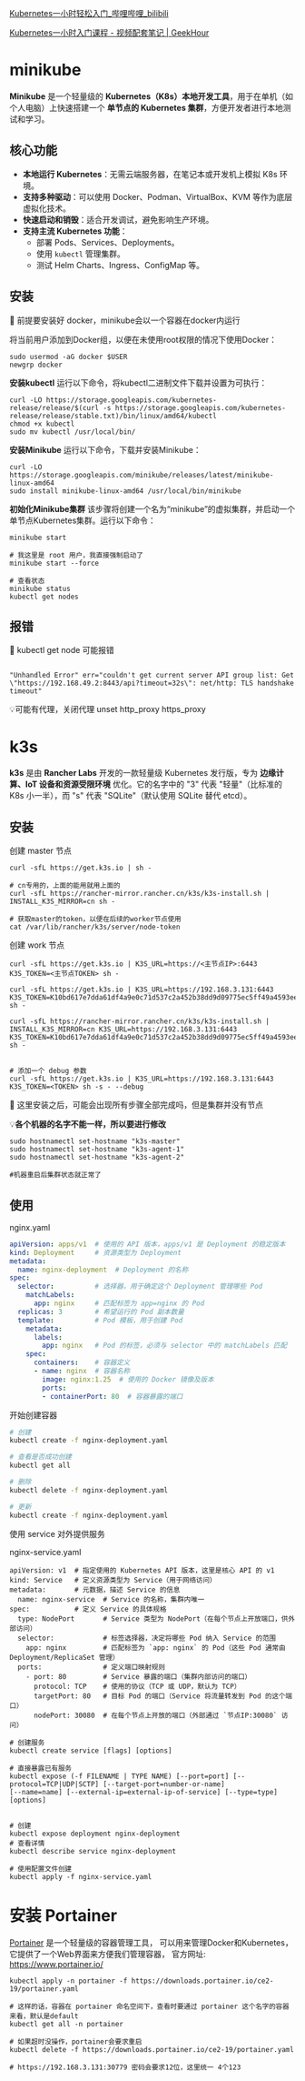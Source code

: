 [Kubernetes一小时轻松入门_哔哩哔哩_bilibili](https://www.bilibili.com/video/BV1Se411r7vY/?spm_id_from=333.337.search-card.all.click&vd_source=8d7ce9dd45b35258ee11a3c3ce982ea9)

[Kubernetes一小时入门课程 - 视频配套笔记 | GeekHour](https://geekhour.net/2023/12/23/kubernetes/)



# minikube

**Minikube** 是一个轻量级的 **Kubernetes（K8s）本地开发工具**，用于在单机（如个人电脑）上快速搭建一个 **单节点的 Kubernetes 集群**，方便开发者进行本地测试和学习。

## **核心功能**

- **本地运行 Kubernetes**：无需云端服务器，在笔记本或开发机上模拟 K8s 环境。
- **支持多种驱动**：可以使用 Docker、Podman、VirtualBox、KVM 等作为底层虚拟化技术。
- **快速启动和销毁**：适合开发调试，避免影响生产环境。
- **支持主流 Kubernetes 功能**：
  - 部署 Pods、Services、Deployments。
  - 使用 `kubectl` 管理集群。
  - 测试 Helm Charts、Ingress、ConfigMap 等。



## 安装

🚨 前提要安装好 docker，minikube会以一个容器在docker内运行



将当前用户添加到Docker组，以便在未使用root权限的情况下使用Docker：

```
sudo usermod -aG docker $USER
newgrp docker
```



**安装kubectl**
运行以下命令，将kubectl二进制文件下载并设置为可执行：

```
curl -LO https://storage.googleapis.com/kubernetes-release/release/$(curl -s https://storage.googleapis.com/kubernetes-release/release/stable.txt)/bin/linux/amd64/kubectl
chmod +x kubectl
sudo mv kubectl /usr/local/bin/
```



**安装Minikube**
运行以下命令，下载并安装Minikube：

```
curl -LO https://storage.googleapis.com/minikube/releases/latest/minikube-linux-amd64
sudo install minikube-linux-amd64 /usr/local/bin/minikube
```



**初始化Minikube集群**
该步骤将创建一个名为“minikube”的虚拟集群，并启动一个单节点Kubernetes集群。运行以下命令：

```
minikube start

# 我这里是 root 用户，我直接强制启动了
minikube start --force

# 查看状态
minikube status
kubectl get nodes
```

## 报错

🚨 kubectl get node 可能报错 

```

"Unhandled Error" err="couldn't get current server API group list: Get \"https://192.168.49.2:8443/api?timeout=32s\": net/http: TLS handshake timeout"
```

💡可能有代理，关闭代理 unset http_proxy https_proxy





# k3s

**k3s** 是由 **Rancher Labs** 开发的一款轻量级 Kubernetes 发行版，专为 **边缘计算、IoT 设备和资源受限环境** 优化。它的名字中的 "3" 代表 "轻量"（比标准的 K8s 小一半），而 "s" 代表 "SQLite"（默认使用 SQLite 替代 etcd）。



## 安装



创建 master 节点

```
curl -sfL https://get.k3s.io | sh -

# cn专用的，上面的能用就用上面的
curl -sfL https://rancher-mirror.rancher.cn/k3s/k3s-install.sh | INSTALL_K3S_MIRROR=cn sh -

# 获取master的token，以便在后续的worker节点使用
cat /var/lib/rancher/k3s/server/node-token

```



创建 work 节点

```
curl -sfL https://get.k3s.io | K3S_URL=https://<主节点IP>:6443 K3S_TOKEN=<主节点TOKEN> sh -

curl -sfL https://get.k3s.io | K3S_URL=https://192.168.3.131:6443 K3S_TOKEN=K10bd617e7dda61df4a9e0c71d537c2a452b38dd9d09775ec5ff49a4593ee77f79f::server:9ecfe91cbf40a7e67f6ed0d71ec81b54 sh -

curl -sfL https://rancher-mirror.rancher.cn/k3s/k3s-install.sh | INSTALL_K3S_MIRROR=cn K3S_URL=https://192.168.3.131:6443 K3S_TOKEN=K10bd617e7dda61df4a9e0c71d537c2a452b38dd9d09775ec5ff49a4593ee77f79f::server:9ecfe91cbf40a7e67f6ed0d71ec81b54 sh -


# 添加一个 debug 参数
curl -sfL https://get.k3s.io | K3S_URL=https://192.168.3.131:6443 K3S_TOKEN=<TOKEN> sh -s - --debug
```



🚨 这里安装之后，可能会出现所有步骤全部完成吗，但是集群并没有节点

💡**各个机器的名字不能一样，所以要进行修改**

``````
sudo hostnamectl set-hostname "k3s-master"
sudo hostnamectl set-hostname "k3s-agent-1"
sudo hostnamectl set-hostname "k3s-agent-2"

#机器重启后集群状态就正常了
``````

## 使用



nginx.yaml

```yaml
apiVersion: apps/v1  # 使用的 API 版本，apps/v1 是 Deployment 的稳定版本
kind: Deployment     # 资源类型为 Deployment
metadata:
  name: nginx-deployment  # Deployment 的名称
spec:
  selector:          # 选择器，用于确定这个 Deployment 管理哪些 Pod
    matchLabels:
      app: nginx     # 匹配标签为 app=nginx 的 Pod
  replicas: 3        # 希望运行的 Pod 副本数量
  template:          # Pod 模板，用于创建 Pod
    metadata:
      labels:
        app: nginx   # Pod 的标签，必须与 selector 中的 matchLabels 匹配
    spec:
      containers:    # 容器定义
      - name: nginx  # 容器名称
        image: nginx:1.25  # 使用的 Docker 镜像及版本
        ports:
        - containerPort: 80  # 容器暴露的端口
```



开始创建容器

```bash
# 创建
kubectl create -f nginx-deployment.yaml

# 查看是否成功创建
kubectl get all

# 删除
kubectl delete -f nginx-deployment.yaml

# 更新
kubectl create -f nginx-deployment.yaml
```



使用 service 对外提供服务

nginx-service.yaml

```yam
apiVersion: v1  # 指定使用的 Kubernetes API 版本，这里是核心 API 的 v1
kind: Service   # 定义资源类型为 Service（用于网络访问）
metadata:       # 元数据，描述 Service 的信息
  name: nginx-service  # Service 的名称，集群内唯一
spec:           # 定义 Service 的具体规格
  type: NodePort       # Service 类型为 NodePort（在每个节点上开放端口，供外部访问）
  selector:            # 标签选择器，决定将哪些 Pod 纳入 Service 的范围
    app: nginx         # 匹配标签为 `app: nginx` 的 Pod（这些 Pod 通常由 Deployment/ReplicaSet 管理）
  ports:               # 定义端口映射规则
    - port: 80         # Service 暴露的端口（集群内部访问的端口）
      protocol: TCP    # 使用的协议（TCP 或 UDP，默认为 TCP）
      targetPort: 80   # 目标 Pod 的端口（Service 将流量转发到 Pod 的这个端口）
      nodePort: 30080  # 在每个节点上开放的端口（外部通过 `节点IP:30080` 访问）
```





```
# 创建服务
kubectl create service [flags] [options]

# 直接暴露已有服务
kubectl expose (-f FILENAME | TYPE NAME) [--port=port] [--protocol=TCP|UDP|SCTP] [--target-port=number-or-name]
[--name=name] [--external-ip=external-ip-of-service] [--type=type] [options]


# 创建
kubectl expose deployment nginx-deployment
# 查看详情
kubectl describe service nginx-deployment

# 使用配置文件创建
kubectl apply -f nginx-service.yaml
```



# 安装 Portainer

[Portainer](https://www.portainer.io/) 是一个轻量级的容器管理工具，
可以用来管理Docker和Kubernetes，
它提供了一个Web界面来方便我们管理容器，
官方网址: https://www.portainer.io/



```
kubectl apply -n portainer -f https://downloads.portainer.io/ce2-19/portainer.yaml

# 这样的话，容器在 portainer 命名空间下，查看时要通过 portainer 这个名字的容器来看，默认是default
kubectl get all -n portainer

# 如果超时没操作，portainer会要求重启
kubectl delete -f https://downloads.portainer.io/ce2-19/portainer.yaml

# https://192.168.3.131:30779 密码会要求12位，这里统一 4个123
```

